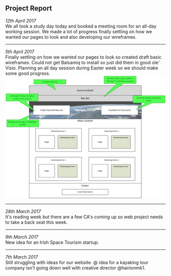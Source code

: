 ## Project Report 

_12th April 2017_  
We all took a study day today and booked a meeting room for an all-day working session. We made a lot of progress finally settling on how we wanted our pages to look and also developing our wireframes. 


* * *
_5th April 2017_  
Finally settling on how we wanted our pages to look so created draft basic wireframes. Could not get Balsamiq to install so just did them in good ole' Visio. Planning an all day session during Easter week so we should make some good progress.
![](https://github.com/oneillal/nci-web-project/blob/master/docs/index_wireframe_desktop.png)

* * *
_28th March 2017_  
It's reading week but there are a few CA's coming up so web project needs to take a back seat this week.

* * *
_9th March 2017_  
New idea for an Irish Space Tourism startup. 

* * *
_7th March 2017_  
Still struggling with ideas for our website. @ idea for a kayaking tour company isn't going down well with creative director @hanlonmk1.
